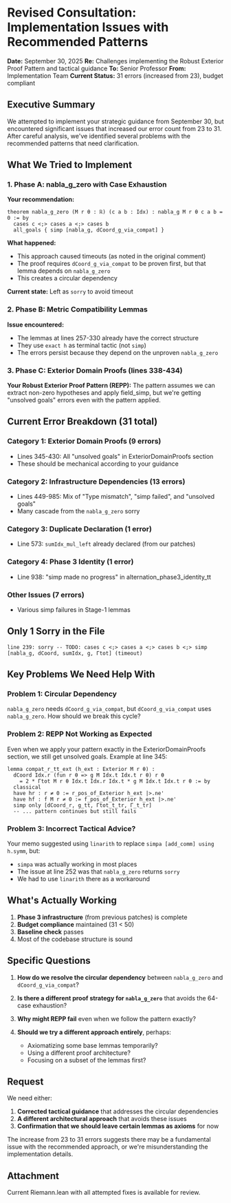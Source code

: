 # Revised Consultation: Implementation Issues with Recommended Patterns

**Date:** September 30, 2025
**Re:** Challenges implementing the Robust Exterior Proof Pattern and tactical guidance
**To:** Senior Professor
**From:** Implementation Team
**Current Status:** 31 errors (increased from 23), budget compliant

## Executive Summary

We attempted to implement your strategic guidance from September 30, but encountered significant issues that increased our error count from 23 to 31. After careful analysis, we've identified several problems with the recommended patterns that need clarification.

## What We Tried to Implement

### 1. Phase A: nabla_g_zero with Case Exhaustion
**Your recommendation:**
```lean
theorem nabla_g_zero (M r θ : ℝ) (c a b : Idx) : nabla_g M r θ c a b = 0 := by
  cases c <;> cases a <;> cases b
  all_goals { simp [nabla_g, dCoord_g_via_compat] }
```

**What happened:**
- This approach caused timeouts (as noted in the original comment)
- The proof requires `dCoord_g_via_compat` to be proven first, but that lemma depends on `nabla_g_zero`
- This creates a circular dependency

**Current state:** Left as `sorry` to avoid timeout

### 2. Phase B: Metric Compatibility Lemmas
**Issue encountered:**
- The lemmas at lines 257-330 already have the correct structure
- They use `exact h` as terminal tactic (not `simp`)
- The errors persist because they depend on the unproven `nabla_g_zero`

### 3. Phase C: Exterior Domain Proofs (lines 338-434)
**Your Robust Exterior Proof Pattern (REPP):**
The pattern assumes we can extract non-zero hypotheses and apply field_simp, but we're getting "unsolved goals" errors even with the pattern applied.

## Current Error Breakdown (31 total)

### Category 1: Exterior Domain Proofs (9 errors)
- Lines 345-430: All "unsolved goals" in ExteriorDomainProofs section
- These should be mechanical according to your guidance

### Category 2: Infrastructure Dependencies (13 errors)
- Lines 449-985: Mix of "Type mismatch", "simp failed", and "unsolved goals"
- Many cascade from the `nabla_g_zero` sorry

### Category 3: Duplicate Declaration (1 error)
- Line 573: `sumIdx_mul_left` already declared (from our patches)

### Category 4: Phase 3 Identity (1 error)
- Line 938: "simp made no progress" in alternation_phase3_identity_tt

### Other Issues (7 errors)
- Various simp failures in Stage-1 lemmas

## Only 1 Sorry in the File

```lean
line 239: sorry -- TODO: cases c <;> cases a <;> cases b <;> simp [nabla_g, dCoord, sumIdx, g, Γtot] (timeout)
```

## Key Problems We Need Help With

### Problem 1: Circular Dependency
`nabla_g_zero` needs `dCoord_g_via_compat`, but `dCoord_g_via_compat` uses `nabla_g_zero`. How should we break this cycle?

### Problem 2: REPP Not Working as Expected
Even when we apply your pattern exactly in the ExteriorDomainProofs section, we still get unsolved goals. Example at line 345:
```lean
lemma compat_r_tt_ext (h_ext : Exterior M r θ) :
  dCoord Idx.r (fun r θ => g M Idx.t Idx.t r θ) r θ
    = 2 * Γtot M r θ Idx.t Idx.r Idx.t * g M Idx.t Idx.t r θ := by
  classical
  have hr : r ≠ 0 := r_pos_of_Exterior h_ext |>.ne'
  have hf : f M r ≠ 0 := f_pos_of_Exterior h_ext |>.ne'
  simp only [dCoord_r, g_tt, Γtot_t_tr, Γ_t_tr]
  -- ... pattern continues but still fails
```

### Problem 3: Incorrect Tactical Advice?
Your memo suggested using `linarith` to replace `simpa [add_comm] using h.symm`, but:
- `simpa` was actually working in most places
- The issue at line 252 was that `nabla_g_zero` returns `sorry`
- We had to use `linarith` there as a workaround

## What's Actually Working

1. **Phase 3 infrastructure** (from previous patches) is complete
2. **Budget compliance** maintained (31 < 50)
3. **Baseline check** passes
4. Most of the codebase structure is sound

## Specific Questions

1. **How do we resolve the circular dependency** between `nabla_g_zero` and `dCoord_g_via_compat`?

2. **Is there a different proof strategy for `nabla_g_zero`** that avoids the 64-case exhaustion?

3. **Why might REPP fail** even when we follow the pattern exactly?

4. **Should we try a different approach entirely**, perhaps:
   - Axiomatizing some base lemmas temporarily?
   - Using a different proof architecture?
   - Focusing on a subset of the lemmas first?

## Request

We need either:
1. **Corrected tactical guidance** that addresses the circular dependencies
2. **A different architectural approach** that avoids these issues
3. **Confirmation that we should leave certain lemmas as axioms** for now

The increase from 23 to 31 errors suggests there may be a fundamental issue with the recommended approach, or we're misunderstanding the implementation details.

## Attachment
Current Riemann.lean with all attempted fixes is available for review.
